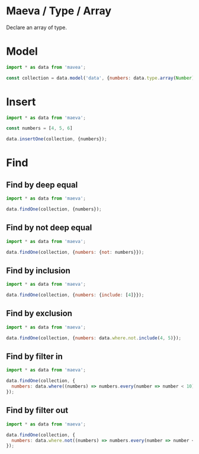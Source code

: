 Maeva / Type / Array
===

Declare an array of type.

# Model

```js
import * as data from 'mavea';

const collection = data.model('data', {numbers: data.type.array(Number)});
```

# Insert

```javascript
import * as data from 'maeva';

const numbers = [4, 5, 6]

data.insertOne(collection, {numbers});
```

# Find

## Find by deep equal

```javascript
import * as data from 'maeva';

data.findOne(collection, {numbers});
```

## Find by not deep equal

```javascript
import * as data from 'maeva';

data.findOne(collection, {numbers: {not: numbers}});
```

## Find by inclusion

```javascript
import * as data from 'maeva';

data.findOne(collection, {numbers: {include: [4]}});
```

## Find by exclusion

```javascript
import * as data from 'maeva';

data.findOne(collection, {numbers: data.where.not.include(4, 5)});
```

## Find by filter in

```javascript
import * as data from 'maeva';

data.findOne(collection, {
  numbers: data.where((numbers) => numbers.every(number => number < 10))
});
```

## Find by filter out

```javascript
import * as data from 'maeva';

data.findOne(collection, {
  numbers: data.where.not((numbers) => numbers.every(number => number < 10))
});
```
